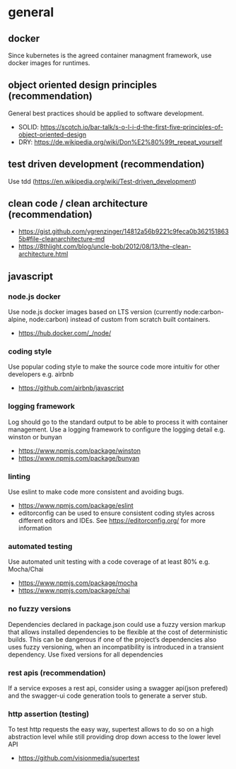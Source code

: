 # general

## docker

Since kubernetes is the agreed container managment framework, use docker images for runtimes.

## object oriented design principles (recommendation)

General best practices should be applied to software development.

* SOLID: <https://scotch.io/bar-talk/s-o-l-i-d-the-first-five-principles-of-object-oriented-design>
* DRY: <https://de.wikipedia.org/wiki/Don%E2%80%99t_repeat_yourself>

## test driven development (recommendation)

Use tdd (https://en.wikipedia.org/wiki/Test-driven_development)

## clean code / clean architecture (recommendation)

* <https://gist.github.com/ygrenzinger/14812a56b9221c9feca0b3621518635b#file-cleanarchitecture-md>
* <https://8thlight.com/blog/uncle-bob/2012/08/13/the-clean-architecture.html>

## javascript

### node.js docker

Use node.js docker images based on LTS version (currently node:carbon-alpine, node:carbon) instead of custom from scratch built containers.

* <https://hub.docker.com/_/node/>

### coding style

Use popular coding style to make the source code more intuitiv for other developers e.g. airbnb

* <https://github.com/airbnb/javascript>

### logging framework

Log should go to the standard output to be able to process it with container management. Use a logging framework to configure the logging detail  e.g. winston or bunyan

* <https://www.npmjs.com/package/winston>
* <https://www.npmjs.com/package/bunyan>

### linting

Use eslint to make code more consistent and avoiding bugs.

* <https://www.npmjs.com/package/eslint>
* editorconfig can be used to ensure consistent coding styles across different editors and IDEs. See <https://editorconfig.org/> for more information

### automated testing

Use automated unit testing with a code coverage of at least 80% e.g. Mocha/Chai

* <https://www.npmjs.com/package/mocha>
* <https://www.npmjs.com/package/chai>

### no fuzzy versions

Dependencies declared in package.json could use a fuzzy version markup that allows installed dependencies to be flexible at the cost of deterministic builds. This can be dangerous if one of the project’s dependencies also uses fuzzy versioning, when an incompatibility is introduced in a transient dependency.
Use fixed versions for all dependencies

### rest apis (recommendation)

If a service exposes a rest api, consider using a swagger api(json prefered) and the swagger-ui code generation tools to generate a server stub.

### http assertion (testing)

To test http requests the easy way, supertest allows to do so on a high abstraction level while still providing drop down access to the lower level API

* <https://github.com/visionmedia/supertest>
